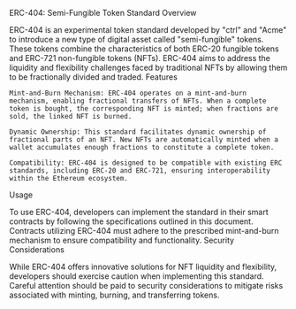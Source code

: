 ERC-404: Semi-Fungible Token Standard
Overview

ERC-404 is an experimental token standard developed by "ctrl" and "Acme" to introduce a new type of digital asset called "semi-fungible" tokens. These tokens combine the characteristics of both ERC-20 fungible tokens and ERC-721 non-fungible tokens (NFTs). ERC-404 aims to address the liquidity and flexibility challenges faced by traditional NFTs by allowing them to be fractionally divided and traded.
Features

    Mint-and-Burn Mechanism: ERC-404 operates on a mint-and-burn mechanism, enabling fractional transfers of NFTs. When a complete token is bought, the corresponding NFT is minted; when fractions are sold, the linked NFT is burned.

    Dynamic Ownership: This standard facilitates dynamic ownership of fractional parts of an NFT. New NFTs are automatically minted when a wallet accumulates enough fractions to constitute a complete token.

    Compatibility: ERC-404 is designed to be compatible with existing ERC standards, including ERC-20 and ERC-721, ensuring interoperability within the Ethereum ecosystem.

Usage

To use ERC-404, developers can implement the standard in their smart contracts by following the specifications outlined in this document. Contracts utilizing ERC-404 must adhere to the prescribed mint-and-burn mechanism to ensure compatibility and functionality.
Security Considerations

While ERC-404 offers innovative solutions for NFT liquidity and flexibility, developers should exercise caution when implementing this standard. Careful attention should be paid to security considerations to mitigate risks associated with minting, burning, and transferring tokens.